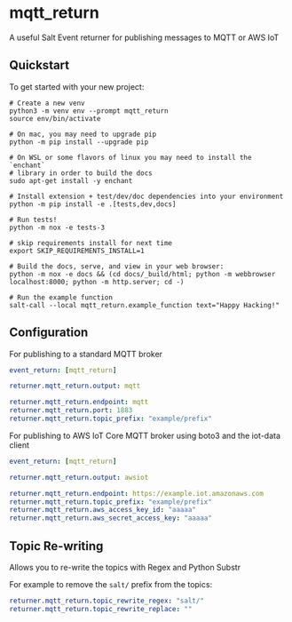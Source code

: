 # mqtt_return

A useful Salt Event returner for publishing messages to MQTT or AWS IoT

## Quickstart

To get started with your new project:

    # Create a new venv
    python3 -m venv env --prompt mqtt_return
    source env/bin/activate

    # On mac, you may need to upgrade pip
    python -m pip install --upgrade pip

    # On WSL or some flavors of linux you may need to install the `enchant`
    # library in order to build the docs
    sudo apt-get install -y enchant

    # Install extension + test/dev/doc dependencies into your environment
    python -m pip install -e .[tests,dev,docs]

    # Run tests!
    python -m nox -e tests-3

    # skip requirements install for next time
    export SKIP_REQUIREMENTS_INSTALL=1

    # Build the docs, serve, and view in your web browser:
    python -m nox -e docs && (cd docs/_build/html; python -m webbrowser localhost:8000; python -m http.server; cd -)

    # Run the example function
    salt-call --local mqtt_return.example_function text="Happy Hacking!"


## Configuration

For publishing to a standard MQTT broker

```yaml
event_return: [mqtt_return]

returner.mqtt_return.output: mqtt

returner.mqtt_return.endpoint: mqtt
returner.mqtt_return.port: 1883
returner.mqtt_return.topic_prefix: "example/prefix"
```

For publishing to AWS IoT Core MQTT broker using boto3 and the iot-data client

```yaml
event_return: [mqtt_return]

returner.mqtt_return.output: awsiot

returner.mqtt_return.endpoint: https://example.iot.amazonaws.com
returner.mqtt_return.topic_prefix: "example/prefix"
returner.mqtt_return.aws_access_key_id: "aaaaa"
returner.mqtt_return.aws_secret_access_key: "aaaaa"
```


## Topic Re-writing

Allows you to re-write the topics with Regex and Python Substr

For example to remove the `salt/` prefix from the topics:

```yaml
returner.mqtt_return.topic_rewrite_regex: "salt/"
returner.mqtt_return.topic_rewrite_replace: ""
```
